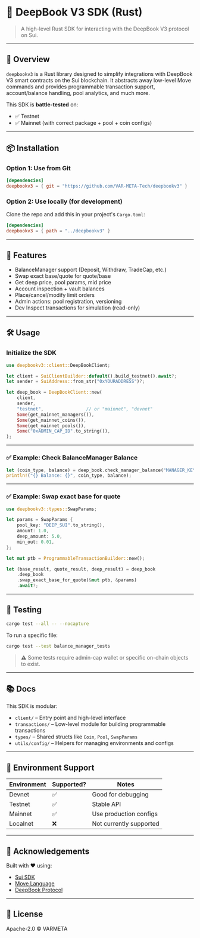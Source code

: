 
# 🔱 DeepBook V3 SDK (Rust)

> A high-level Rust SDK for interacting with the DeepBook V3 protocol on Sui.

---

## 🚀 Overview

`deepbookv3` is a Rust library designed to simplify integrations with DeepBook V3 smart contracts on the Sui blockchain. It abstracts away low-level Move commands and provides programmable transaction support, account/balance handling, pool analytics, and much more.

This SDK is **battle-tested** on:
- ✅ Testnet
- ✅ Mainnet (with correct package + pool + coin configs)

---

## 📦 Installation

### Option 1: Use from Git

```toml
[dependencies]
deepbookv3 = { git = "https://github.com/VAR-META-Tech/deepbookv3" }
```

### Option 2: Use locally (for development)

Clone the repo and add this in your project's `Cargo.toml`:

```toml
[dependencies]
deepbookv3 = { path = "../deepbookv3" }
```

---

## 🧱 Features

- BalanceManager support (Deposit, Withdraw, TradeCap, etc.)
- Swap exact base/quote for quote/base
- Get deep price, pool params, mid price
- Account inspection + vault balances
- Place/cancel/modify limit orders
- Admin actions: pool registration, versioning
- Dev Inspect transactions for simulation (read-only)

---

## 🛠️ Usage

### Initialize the SDK

```rust
use deepbookv3::client::DeepBookClient;

let client = SuiClientBuilder::default().build_testnet().await?;
let sender = SuiAddress::from_str("0xYOURADDRESS")?;

let deep_book = DeepBookClient::new(
    client,
    sender,
    "testnet",                // or "mainnet", "devnet"
    Some(get_mainnet_managers()),
    Some(get_mainnet_coins()),
    Some(get_mainnet_pools()),
    Some("0xADMIN_CAP_ID".to_string()),
);
```

---

### ✅ Example: Check BalanceManager Balance

```rust
let (coin_type, balance) = deep_book.check_manager_balance("MANAGER_KEY", "SUI").await?;
println!("{} Balance: {}", coin_type, balance);
```

---

### ✅ Example: Swap exact base for quote

```rust
use deepbookv3::types::SwapParams;

let params = SwapParams {
    pool_key: "DEEP_SUI".to_string(),
    amount: 1.0,
    deep_amount: 5.0,
    min_out: 0.01,
};

let mut ptb = ProgrammableTransactionBuilder::new();

let (base_result, quote_result, deep_result) = deep_book
    .deep_book
    .swap_exact_base_for_quote(&mut ptb, &params)
    .await?;
```

---

## 🧪 Testing

```bash
cargo test --all -- --nocapture
```

To run a specific file:

```bash
cargo test --test balance_manager_tests
```

> ⚠️ Some tests require admin-cap wallet or specific on-chain objects to exist.

---

## 📚 Docs

This SDK is modular:
- `client/` – Entry point and high-level interface
- `transactions/` – Low-level module for building programmable transactions
- `types/` – Shared structs like `Coin`, `Pool`, `SwapParams`
- `utils/config/` – Helpers for managing environments and configs

---

## 🔐 Environment Support

| Environment | Supported? | Notes |
|-------------|------------|-------|
| Devnet      | ✅          | Good for debugging |
| Testnet     | ✅          | Stable API |
| Mainnet     | ✅          | Use production configs |
| Localnet    | ❌          | Not currently supported |

---

## 🙌 Acknowledgements

Built with ❤️ using:
- [Sui SDK](https://github.com/MystenLabs/sui)
- [Move Language](https://move-language.github.io/)
- [DeepBook Protocol](https://github.com/MystenLabs/deepbook)

---

## 📄 License

Apache-2.0 © VARMETA
